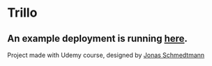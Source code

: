 # Trillo

## An example deployment is running [here](https://patryk-stanek.github.io/trillo-udemy/).

Project made with Udemy course, designed by [Jonas Schmedtmann](https://www.udemy.com/user/jonasschmedtmann/)
